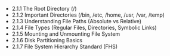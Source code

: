 

- 2.1.1 The Root Directory (/)
- 2.1.2 Important Directories (/bin, /etc, /home, /usr, /var, /temp)
- 2.1.3 Understanding File Paths (Absolute vs Relative)
- 2.1.4 File Types (Regular Files, Directories, Symbolic Links)
- 2.1.5 Mounting and Unmounting File System
- 2.1.6 Disk Partitioning Basics
- 2.1.7 File System Hierarchy Standard (FHS)